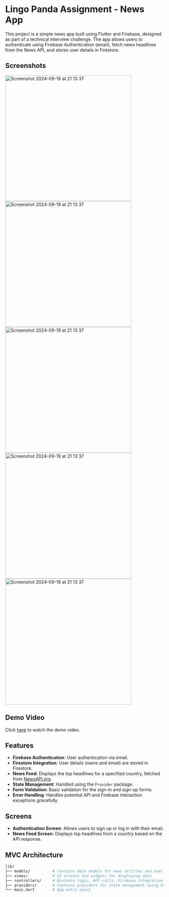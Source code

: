 # Lingo Panda Assignment - News App

This project is a simple news app built using Flutter and Firebase, designed as part of a technical interview challenge. The app allows users to authenticate using Firebase Authentication (email), fetch news headlines from the News API, and stores user details in Firestore.

## Screenshots
<img width="400" alt="Screenshot 2024-09-19 at 21 13 37" src="https://github.com/user-attachments/assets/21a8c993-0621-45c3-9be1-232964e9b901">
<img width="400" alt="Screenshot 2024-09-19 at 21 13 37" src="https://github.com/user-attachments/assets/a972deb5-09af-4ee5-a53e-fe7d9a2689e8">
<img width="400" alt="Screenshot 2024-09-19 at 21 13 37" src="https://github.com/user-attachments/assets/efc9c206-572d-4078-b832-1593f7cb599d">
<img width="400" alt="Screenshot 2024-09-19 at 21 13 37" src="https://github.com/user-attachments/assets/fd2dcee9-7492-4ecc-9ea4-83a7ac77dfd9">
<img width="400" alt="Screenshot 2024-09-19 at 21 13 37" src="https://github.com/user-attachments/assets/73a961fd-b16f-4d0f-a536-b2d9ec5e19fd">

## Demo Video

Click [here](https://drive.google.com/file/d/1cJX2cXrnOaeesIPROu54ADL5v5_OUbug/view?usp=sharing) to watch the demo video.


## Features

- **Firebase Authentication**: User authentication via email.
- **Firestore Integration**: User details (name and email) are stored in Firestore.
- **News Feed**: Displays the top headlines for a specified country, fetched from [NewsAPI.org](https://newsapi.org/).
- **State Management**: Handled using the `Provider` package.
- **Form Validation**: Basic validation for the sign-in and sign-up forms.
- **Error Handling**: Handles potential API and Firebase interaction exceptions gracefully.

## Screens

- **Authentication Screen**: Allows users to sign up or log in with their email.
- **News Feed Screen**: Displays top headlines from a country based on the API response.
  
## MVC Architecture

```bash
lib/
├── models/          # Contains data models for news articles and user details
├── views/           # UI screens and widgets for displaying data
├── controllers/     # Business logic, API calls, Firebase integration
├── providers/       # Contains providers for state management using Provider package
└── main.dart        # App entry point
